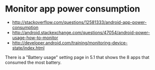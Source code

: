 # Monitor app power consumption

- <http://stackoverflow.com/questions/12581333/android-app-power-consumption>
- <http://android.stackexchange.com/questions/47054/android-power-usage-how-to-monitor>
- <http://developer.android.com/training/monitoring-device-state/index.html>

There is a "Battery usage" setting page in 5.1 that shows the 8 apps that consumed the most battery.
